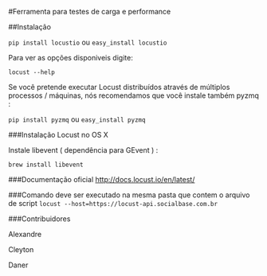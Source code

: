 #Ferramenta para testes de carga e performance

##Instalação

`pip install locustio` ou `easy_install locustio` 


Para ver as opções disponiveis digite:

`locust --help`

Se você pretende executar Locust distribuídos através de múltiplos processos / máquinas, nós recomendamos que você instale também pyzmq :

`pip install pyzmq` ou `easy_install pyzmq`

###Instalação Locust no OS X

Instale libevent ( dependência para GEvent ) :

`brew install libevent`

###Documentação oficial
http://docs.locust.io/en/latest/


###Comando deve ser executado na mesma pasta que contem o arquivo de script
`locust --host=https://locust-api.socialbase.com.br`

###Contribuidores


Alexandre 

Cleyton

Daner